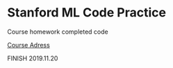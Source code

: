 # Stanford ML Code Practice
Course homework completed code

[Course Adress](https://www.coursera.org/learn/machine-learning/home/welcome)

FINISH 2019.11.20

